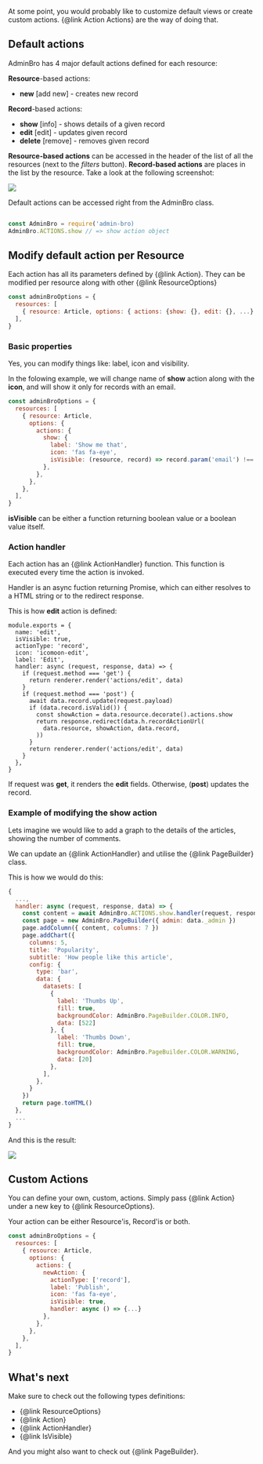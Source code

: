 At some point, you would probably like to customize default views or create custom actions. {@link Action Actions} are the way of doing that.

## Default actions

AdminBro has 4 major default actions defined for each resource:

__Resource__-based actions:

* __new__ [add new] - creates new record

__Record__-based actions:

* __show__ [info] - shows details of a given record
* __edit__ [edit] - updates given record
* __delete__ [remove] - removes given record

__Resource-based actions__ can be accessed in the header of the list of all the resources (next to the _filters_ button). __Record-based actions__ are places in the list by the resource. Take a look at the following screenshot:

<img src="/images/actions.png">

Default actions can be accessed right from the AdminBro class.

```javascript

const AdminBro = require('admin-bro)
AdminBro.ACTIONS.show // => show action object
```

## Modify default action per Resource

Each action has all its parameters defined by {@link Action}. They can be modified per resource along with other {@link ResourceOptions}

```javascript
const adminBroOptions = {
  resources: [
    { resource: Article, options: { actions: {show: {}, edit: {}, ...} } },
  ],
}
```

### Basic properties

Yes, you can modify things like: label, icon and visibility.

In the folowing example, we will change name of __show__ action along with the __icon__, and will show it only for records with an email.

```javascript
const adminBroOptions = {
  resources: [
    { resource: Article,
      options: {
        actions: {
          show: {
            label: 'Show me that',
            icon: 'fas fa-eye',
            isVisible: (resource, record) => record.param('email') !== '',
          },
        },
      },
    },
  ],
}
```

__isVisible__ can be either a function returning boolean value or a boolean value itself.

### Action handler

Each action has an {@link ActionHandler} function. This function is executed every time the action is invoked.

Handler is an async fuction returning Promise, which can either resolves to a HTML string or to the redirect response.

This is how __edit__ action is defined:

```
module.exports = {
  name: 'edit',
  isVisible: true,
  actionType: 'record',
  icon: 'icomoon-edit',
  label: 'Edit',
  handler: async (request, response, data) => {
    if (request.method === 'get') {
      return renderer.render('actions/edit', data)
    }
    if (request.method === 'post') {
      await data.record.update(request.payload)
      if (data.record.isValid()) {
        const showAction = data.resource.decorate().actions.show
        return response.redirect(data.h.recordActionUrl(
          data.resource, showAction, data.record,
        ))
      }
      return renderer.render('actions/edit', data)
    }
  },
}

```

If request was __get__, it renders the __edit__ fields. Otherwise, (__post__) updates the record.

### Example of modifying the show action

Lets imagine we would like to add a graph to the details of the articles, showing the number of comments.

We can update an {@link ActionHandler} and utilise the {@link PageBuilder} class.

This is how we would do this:

```javascript
{
  ...,
  handler: async (request, response, data) => {
    const content = await AdminBro.ACTIONS.show.handler(request, response, data)
    const page = new AdminBro.PageBuilder({ admin: data._admin })
    page.addColumn({ content, columns: 7 })
    page.addChart({
      columns: 5,
      title: 'Popularity',
      subtitle: 'How people like this article',
      config: {
        type: 'bar',
        data: {
          datasets: [
            {
              label: 'Thumbs Up',
              fill: true,
              backgroundColor: AdminBro.PageBuilder.COLOR.INFO,
              data: [522]
            }, {
              label: 'Thumbs Down',
              fill: true,
              backgroundColor: AdminBro.PageBuilder.COLOR.WARNING,
              data: [20]
            },
          ],
        },
      }
    })
    return page.toHTML()
  },
  ...
}
```

And this is the result:

<img src="./images/graph-in-show.png">

## Custom Actions

You can define your own, custom, actions. Simply pass {@link Action} under a new key to {@link ResourceOptions}.

Your action can be either Resource'is, Record'is or both.

```javascript
const adminBroOptions = {
  resources: [
    { resource: Article,
      options: {
        actions: {
          newAction: {
            actionType: ['record'],
            label: 'Publish',
            icon: 'fas fa-eye',
            isVisible: true,
            handler: async () => {...}
          },
        },
      },
    },
  ],
}
```

## What's next

Make sure to check out the following types definitions: 

* {@link ResourceOptions}
* {@link Action}
* {@link ActionHandler}
* {@link IsVisible}

And you might also want to check out {@link PageBuilder}.
